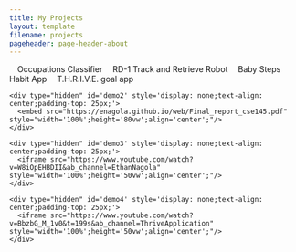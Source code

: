 ```yaml
---
title: My Projects
layout: template
filename: projects
pageheader: page-header-about
--- 
```


<ul class="nav_ul" style="margin-left: 0; padding-left: 0;display: inline;">
  <li class="nav_li" style="display: inline;padding-left:1em;width: 25%;"><a class="nav_a" onclick="toggleNav('1')" id='1'>Occupations Classifier</a></li>
  <li class="nav_li" style="display: inline;padding-left:1em;width: 25%;"><a class="nav_a" onclick="toggleNav('2')" id='2'>RD-1 Track and Retrieve Robot</a></li>
  <li class="nav_li" style="display: inline;padding-left:1em;width: 25%;"><a class="nav_a" onclick="toggleNav('3')" id='3'>Baby Steps Habit App</a></li>
  <li class="nav_li" style="display: inline;padding-left:1em;width: 25%;"><a class="nav_a" onclick="toggleNav('4')" id='4'>T.H.R.I.V.E. goal app</a></li>
</ul>


<!--<p>This is the description of the project.</p> <a style="background-image: linear-gradient(to top left, green, blue);" href="https://enagola.github.io/web/CSE203B.pdf" type="application/pdf" class="btn">Occupations Classifier</a>

<p>This is the description of the project.</p> <a style="background-image: linear-gradient(to top left, green, blue);" href="https://enagola.github.io/web/Final_report_cse145.pdf" class="btn">RD-1 Track and Retrieve Robot</a>

<p>This is the description of the project.</p> <a style="background-image: linear-gradient(to top left, green, blue);" href="https://www.youtube.com/watch?v=W8iOpEHBDII&ab_channel=EthanNagola" class="btn">Baby Steps</a>

<p>This is the description of the project.</p> <a style="background-image: linear-gradient(to top left, green, blue);" href="https://youtu.be/BbzbG_M_1v0?t=199" class="btn">T.H.R.I.V.E. goal app</a>-->

<body style="margin: 0;height: 100%;">
    <div type="hidden" id='demo' style='display: none;text-align: center;padding-top: 100px;'>
      <embed src="https://enagola.github.io/web/CSE203B.pdf" style="width='100%';height='80vw';align='center';"/>
    </div>
    
    <div type="hidden" id='demo2' style='display: none;text-align: center;padding-top: 25px;'>
      <embed src="https://enagola.github.io/web/Final_report_cse145.pdf" style="width='100%';height='80vw';align='center';"/>
    </div>

    <div type="hidden" id='demo3' style='display: none;text-align: center;padding-top: 25px;'>
      <iframe src="https://www.youtube.com/watch?v=W8iOpEHBDII&ab_channel=EthanNagola" style="width='100%';height='50vw';align='center';"/>
    </div>

    <div type="hidden" id='demo4' style='display: none;text-align: center;padding-top: 25px;'>
      <iframe src="https://www.youtube.com/watch?v=BbzbG_M_1v0&t=199s&ab_channel=ThriveApplication" style="width='100%';height='50vw';align='center';"/>
    </div>
</body>

